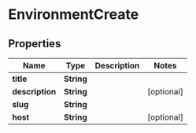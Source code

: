

# EnvironmentCreate


## Properties

| Name | Type | Description | Notes |
|------------ | ------------- | ------------- | -------------|
|**title** | **String** |  |  |
|**description** | **String** |  |  [optional] |
|**slug** | **String** |  |  |
|**host** | **String** |  |  [optional] |



